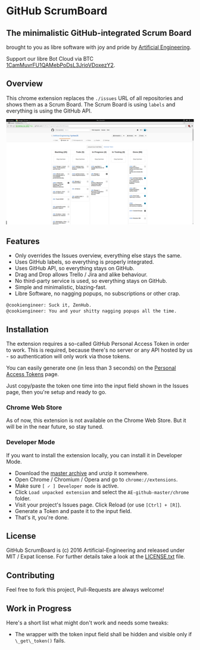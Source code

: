 # GitHub ScrumBoard
## The minimalistic GitHub-integrated Scrum Board

brought to you as libre software with joy and pride by [Artificial Engineering](http://artificial.engineering).

Support our libre Bot Cloud via BTC [1CamMuvrFU1QAMebPoDsL3JrioVDoxezY2](bitcoin:1CamMuvrFU1QAMebPoDsL3JrioVDoxezY2?amount=0.5&label=lycheeJS%20Support).


## Overview

This chrome extension replaces the `./issues` URL of all repositories and shows
them as a Scrum Board. The Scrum Board is using `labels` and everything is using
the GitHub API.

![Screenshot of GitHub ScrumBoard](./screenshot.png)


## Features

- Only overrides the Issues overview, everything else stays the same.
- Uses GitHub labels, so everything is properly integrated.
- Uses GitHub API, so everything stays on GitHub.
- Drag and Drop allows Trello / Jira and alike behaviour.
- No third-party service is used, so everything stays on GitHub.
- Simple and minimalistic, blazing-fast.
- Libre Software, no nagging popups, no subscriptions or other crap.


```irc
@cookiengineer: Suck it, ZenHub.
@cookiengineer: You and your shitty nagging popups all the time.
```


## Installation

The extension requires a so-called GitHub Personal Access Token
in order to work. This is required, because there's no server or
any API hosted by us - so authentication will only work via those
tokens.

You can easily generate one (in less than 3 seconds) on the
[Personal Access Tokens](https://github.com/settings/tokens/new) page.

Just copy/paste the token one time into the input field shown in the
Issues page, then you're setup and ready to go.


### Chrome Web Store

As of now, this extension is not available on the Chrome Web Store.
But it will be in the near future, so stay tuned.

### Developer Mode

If you want to install the extension locally, you can install it
in Developer Mode.

- Download the [master archive]() and unzip it somewhere.
- Open Chrome / Chromium / Opera and go to `chrome://extensions`.
- Make sure `[ ✓ ] Developer mode` is active.
- Click `Load unpacked extension` and select the `AE-github-master/chrome` folder.
- Visit your project's Issues page. Click Reload (or use `[Ctrl] + [R]`).
- Generate a Token and paste it to the input field.
- That's it, you're done.


## License

GitHub ScrumBoard is (c) 2016 Artificial-Engineering and released under MIT / Expat license.
For further details take a look at the [LICENSE.txt](LICENSE.txt) file.


## Contributing

Feel free to fork this project, Pull-Requests are always welcome!


## Work in Progress

Here's a short list what might don't work and needs some tweaks:

- The wrapper with the token input field shall be hidden and visible only if `\_get\_token()` fails.

